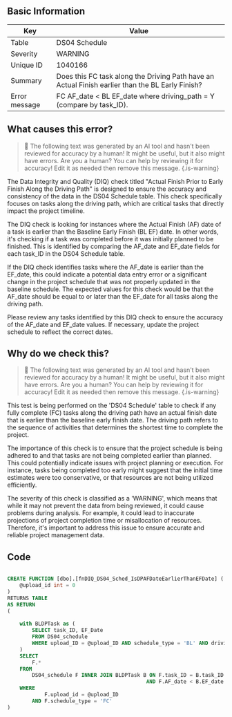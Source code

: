 ## Basic Information
| Key         | Value          |
|-------------|----------------|
| Table       | DS04 Schedule |
| Severity    | WARNING |
| Unique ID   | 1040166   |
| Summary     | Does this FC task along the Driving Path have an Actual Finish earlier than the BL Early Finish? |
| Error message | FC AF_date < BL EF_date where driving_path = Y (compare by task_ID). |

## What causes this error?

> :robot: The following text was generated by an AI tool and hasn't been reviewed for accuracy by a human! It might be useful, but it also might have errors. Are you a human? You can help by reviewing it for accuracy! Edit it as needed then remove this message.
{.is-warning}

The Data Integrity and Quality (DIQ) check titled "Actual Finish Prior to Early Finish Along the Driving Path" is designed to ensure the accuracy and consistency of the data in the DS04 Schedule table. This check specifically focuses on tasks along the driving path, which are critical tasks that directly impact the project timeline.

The DIQ check is looking for instances where the Actual Finish (AF) date of a task is earlier than the Baseline Early Finish (BL EF) date. In other words, it's checking if a task was completed before it was initially planned to be finished. This is identified by comparing the AF_date and EF_date fields for each task_ID in the DS04 Schedule table.

If the DIQ check identifies tasks where the AF_date is earlier than the EF_date, this could indicate a potential data entry error or a significant change in the project schedule that was not properly updated in the baseline schedule. The expected values for this check would be that the AF_date should be equal to or later than the EF_date for all tasks along the driving path.

Please review any tasks identified by this DIQ check to ensure the accuracy of the AF_date and EF_date values. If necessary, update the project schedule to reflect the correct dates.
## Why do we check this?

> :robot: The following text was generated by an AI tool and hasn't been reviewed for accuracy by a human! It might be useful, but it also might have errors. Are you a human? You can help by reviewing it for accuracy! Edit it as needed then remove this message.
{.is-warning}

This test is being performed on the 'DS04 Schedule' table to check if any fully complete (FC) tasks along the driving path have an actual finish date that is earlier than the baseline early finish date. The driving path refers to the sequence of activities that determines the shortest time to complete the project. 

The importance of this check is to ensure that the project schedule is being adhered to and that tasks are not being completed earlier than planned. This could potentially indicate issues with project planning or execution. For instance, tasks being completed too early might suggest that the initial time estimates were too conservative, or that resources are not being utilized efficiently. 

The severity of this check is classified as a 'WARNING', which means that while it may not prevent the data from being reviewed, it could cause problems during analysis. For example, it could lead to inaccurate projections of project completion time or misallocation of resources. Therefore, it's important to address this issue to ensure accurate and reliable project management data.
## Code

```sql

CREATE FUNCTION [dbo].[fnDIQ_DS04_Sched_IsDPAFDateEarlierThanEFDate] (
	@upload_id int = 0
)
RETURNS TABLE
AS RETURN
(
	
	with BLDPTask as (
		SELECT task_ID, EF_Date 
		FROM DS04_schedule 
		WHERE upload_ID = @upload_ID AND schedule_type = 'BL' AND driving_path = 'Y'
	)
	SELECT
		F.*
	FROM
		DS04_schedule F INNER JOIN BLDPTask B ON F.task_ID = B.task_ID
											 AND F.AF_date < B.EF_date
	WHERE
			F.upload_id = @upload_ID
		AND F.schedule_type = 'FC'
)
```
